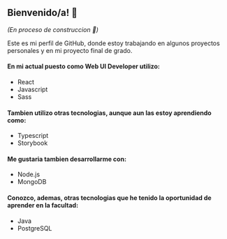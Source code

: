 ## Bienvenido/a! 👋

_(En proceso de construccion :hammer:)_

Este es mi perfil de GitHub, donde estoy trabajando en algunos proyectos personales y en mi proyecto final de grado. 

#### En mi actual puesto como Web UI Developer utilizo:
- React
- Javascript
- Sass

#### Tambien utilizo otras tecnologias, aunque aun las estoy aprendiendo como:
- Typescript
- Storybook

#### Me gustaria tambien desarrollarme con:
- Node.js
- MongoDB

#### Conozco, ademas, otras tecnologias que he tenido la oportunidad de aprender en la facultad:
- Java
- PostgreSQL
